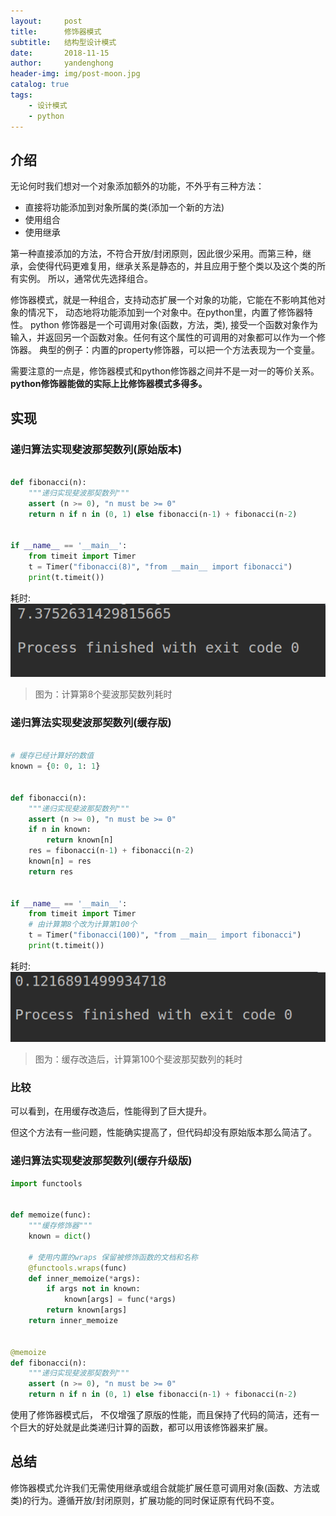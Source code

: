 ```yaml
---
layout:     post
title:      修饰器模式
subtitle:   结构型设计模式
date:       2018-11-15
author:     yandenghong
header-img: img/post-moon.jpg
catalog: true
tags:
    - 设计模式
    - python
---
```


## 介绍
无论何时我们想对一个对象添加额外的功能，不外乎有三种方法：

* 直接将功能添加到对象所属的类(添加一个新的方法)
* 使用组合
* 使用继承

第一种直接添加的方法，不符合开放/封闭原则，因此很少采用。而第三种，继承，会使得代码更难复用，继承关系是静态的，并且应用于整个类以及这个类的所有实例。
所以，通常优先选择组合。

修饰器模式，就是一种组合，支持动态扩展一个对象的功能，它能在不影响其他对象的情况下， 动态地将功能添加到一个对象中。在python里，内置了修饰器特性。
python 修饰器是一个可调用对象(函数，方法，类), 接受一个函数对象作为输入，并返回另一个函数对象。任何有这个属性的可调用的对象都可以作为一个修饰器。
典型的例子：内置的property修饰器，可以把一个方法表现为一个变量。

需要注意的一点是，修饰器模式和python修饰器之间并不是一对一的等价关系。__python修饰器能做的实际上比修饰器模式多得多。__

## 实现

### 递归算法实现斐波那契数列(原始版本)
```python

def fibonacci(n):
    """递归实现斐波那契数列"""
    assert (n >= 0), "n must be >= 0"
    return n if n in (0, 1) else fibonacci(n-1) + fibonacci(n-2)


if __name__ == '__main__':
    from timeit import Timer
    t = Timer("fibonacci(8)", "from __main__ import fibonacci")
    print(t.timeit())

```

耗时:
![](/img/time_ret1.png)
> 图为：计算第8个斐波那契数列耗时

###  递归算法实现斐波那契数列(缓存版)
```python

# 缓存已经计算好的数值
known = {0: 0, 1: 1}


def fibonacci(n):
    """递归实现斐波那契数列"""
    assert (n >= 0), "n must be >= 0"
    if n in known:
        return known[n]
    res = fibonacci(n-1) + fibonacci(n-2)
    known[n] = res
    return res


if __name__ == '__main__':
    from timeit import Timer
    # 由计算第8个改为计算第100个
    t = Timer("fibonacci(100)", "from __main__ import fibonacci")
    print(t.timeit())

```

耗时:
![](/img/time_ret2.png)
> 图为：缓存改造后，计算第100个斐波那契数列的耗时

### 比较
可以看到，在用缓存改造后，性能得到了巨大提升。

但这个方法有一些问题，性能确实提高了，但代码却没有原始版本那么简洁了。

### 递归算法实现斐波那契数列(缓存升级版)
```python
import functools


def memoize(func):
    """缓存修饰器"""
    known = dict()

    # 使用内置的wraps 保留被修饰函数的文档和名称
    @functools.wraps(func)
    def inner_memoize(*args):
        if args not in known:
            known[args] = func(*args)
        return known[args]
    return inner_memoize


@memoize
def fibonacci(n):
    """递归实现斐波那契数列"""
    assert (n >= 0), "n must be >= 0"
    return n if n in (0, 1) else fibonacci(n-1) + fibonacci(n-2)

```

使用了修饰器模式后， 不仅增强了原版的性能，而且保持了代码的简洁，还有一个巨大的好处就是此类递归计算的函数，都可以用该修饰器来扩展。


## 总结

修饰器模式允许我们无需使用继承或组合就能扩展任意可调用对象(函数、方法或类)的行为。遵循开放/封闭原则，扩展功能的同时保证原有代码不变。